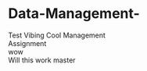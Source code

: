 # Data-Management-
Test
Vibing
Cool
Management 
<br>
Assignment 
<br>
wow
<br>
Will this work
master
